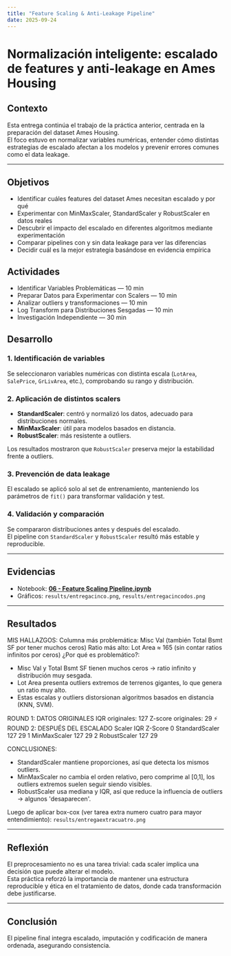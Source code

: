 ```yaml
---
title: "Feature Scaling & Anti-Leakage Pipeline"
date: 2025-09-24
---
```



# Normalización inteligente: escalado de features y anti-leakage en Ames Housing

## Contexto
Esta entrega continúa el trabajo de la práctica anterior, centrada en la preparación del dataset Ames Housing.  
El foco estuvo en normalizar variables numéricas, entender cómo distintas estrategias de escalado afectan a los modelos y prevenir errores comunes como el data leakage.

---

## Objetivos

* Identificar cuáles features del dataset Ames necesitan escalado y por qué
* Experimentar con MinMaxScaler, StandardScaler y RobustScaler en datos reales
* Descubrir el impacto del escalado en diferentes algoritmos mediante experimentación
* Comparar pipelines con y sin data leakage para ver las diferencias
* Decidir cuál es la mejor estrategia basándose en evidencia empírica


## Actividades

* Identificar Variables Problemáticas — 10 min  
* Preparar Datos para Experimentar con Scalers — 10 min  
* Analizar outliers y transformaciones — 10 min  
* Log Transform para Distribuciones Sesgadas — 10 min  
* Investigación Independiente — 30 min  

## Desarrollo

### 1. Identificación de variables
Se seleccionaron variables numéricas con distinta escala (`LotArea`, `SalePrice`, `GrLivArea`, etc.), comprobando su rango y distribución.

### 2. Aplicación de distintos scalers
- **StandardScaler**: centró y normalizó los datos, adecuado para distribuciones normales.  
- **MinMaxScaler**: útil para modelos basados en distancia.  
- **RobustScaler**: más resistente a outliers.  

Los resultados mostraron que `RobustScaler` preserva mejor la estabilidad frente a outliers.

### 3. Prevención de data leakage
El escalado se aplicó solo al set de entrenamiento, manteniendo los parámetros de `fit()` para transformar validación y test.

### 4. Validación y comparación
Se compararon distribuciones antes y después del escalado.  
El pipeline con `StandardScaler` y `RobustScaler` resultó más estable y reproducible.

---

## Evidencias
* Notebook: **[06 - Feature Scaling Pipeline.ipynb](cinco.ipynb)**  
* Gráficos: `results/entregacinco.png`, `results/entregacincodos.png`

---
## Resultados

MIS HALLAZGOS:
Columna más problemática: Misc Val (también Total Bsmt SF por tener muchos ceros)
Ratio más alto: Lot Area ≈ 165 (sin contar ratios infinitos por ceros)
¿Por qué es problemático?: 
- Misc Val y Total Bsmt SF tienen muchos ceros → ratio infinito y distribución muy sesgada.
- Lot Area presenta outliers extremos de terrenos gigantes, lo que genera un ratio muy alto.
- Estas escalas y outliers distorsionan algoritmos basados en distancia (KNN, SVM).

ROUND 1: DATOS ORIGINALES
IQR originales: 127
Z-score originales: 29
⚡ ROUND 2: DESPUÉS DEL ESCALADO
           Scaler  IQR  Z-Score
0  StandardScaler  127       29
1    MinMaxScaler  127       29
2    RobustScaler  127       29

CONCLUSIONES:
- StandardScaler mantiene proporciones, así que detecta los mismos outliers.
- MinMaxScaler no cambia el orden relativo, pero comprime al [0,1], los outliers extremos suelen seguir siendo visibles.
- RobustScaler usa mediana y IQR, así que reduce la influencia de outliers → algunos 'desaparecen'.

Luego de aplicar box-cox (ver tarea extra numero cuatro para mayor entendimiento):
`results/entregaextracuatro.png`

---

## Reflexión
El preprocesamiento no es una tarea trivial: cada scaler implica una decisión que puede alterar el modelo.  
Esta práctica reforzó la importancia de mantener una estructura reproducible y ética en el tratamiento de datos, donde cada transformación debe justificarse.

---

## Conclusión
El pipeline final integra escalado, imputación y codificación de manera ordenada, asegurando consistencia.
